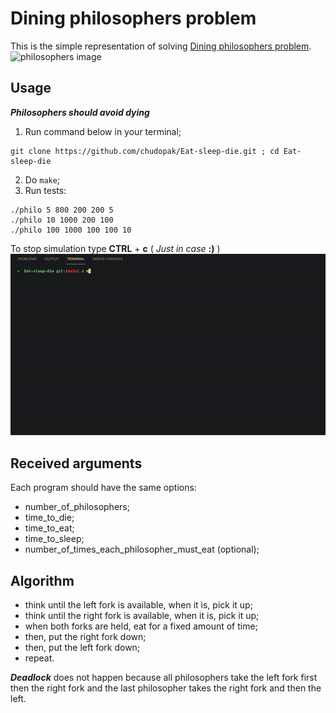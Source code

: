 # Dining philosophers problem
This is the simple representation of solving [Dining philosophers problem](https://en.wikipedia.org/wiki/Dining_philosophers_problem).<br/>
![philosophers image](https://adit.io/imgs/dining_philosophers/happy_and_sad.png)

## Usage
***Philosophers should avoid dying***
1. Run command below in your terminal;
```
git clone https://github.com/chudopak/Eat-sleep-die.git ; cd Eat-sleep-die
```
2. Do `make`;
3. Run tests:
```
./philo 5 800 200 200 5
./philo 10 1000 200 100
./philo 100 1000 100 100 10
```
To stop simulation type __CTRL__ + __c__ ( *Just in case* **:)** )
![philo](./philo.gif)

## Received arguments
Each program should have the same options: 
- number_of_philosophers;
- time_to_die;
- time_to_eat;
- time_to_sleep;
- number_of_times_each_philosopher_must_eat (optional);

## Algorithm
- think until the left fork is available, when it is, pick it up;
- think until the right fork is available, when it is, pick it up;
- when both forks are held, eat for a fixed amount of time;
- then, put the right fork down;
- then, put the left fork down;
- repeat.

***Deadlock*** does not happen because all philosophers take the left fork first then the right fork and the last philosopher takes the right fork and then the left.